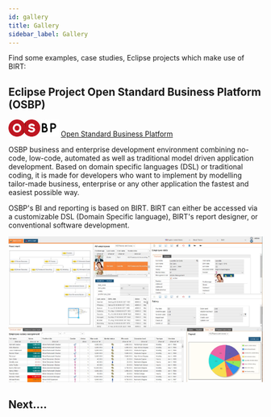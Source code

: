 ```yaml
---
id: gallery
title: Gallery
sidebar_label: Gallery
---
```


Find some examples, case studies, Eclipse projects which make use of BIRT:

## Eclipse Project Open Standard Business Platform (OSBP)

![img](/img/Compex_OSBP-logo.jpg)
 [Open Standard Business Platform](https://www.eclipse.org/osbp/)

OSBP business and enterprise development environment combining no-code, low-code, automated as well as traditional model driven application development. Based on domain specific languages (DSL) or traditional coding, it is made for developers who want to implement by modelling tailor-made business, enterprise or any other application the fastest and easiest possible way. 

OSBP's BI and reporting is based on BIRT. BIRT can either be accessed via a customizable DSL (Domain Specific language), BIRT's report designer, or conventional software development.

![img](/img/Compex_hardcopy.png)

## Next....





